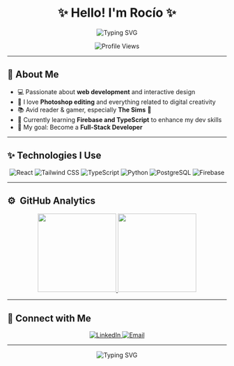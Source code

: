 <h1 align="center">✨ Hello! I'm Rocío ✨</h1>

<p align="center">
  <img src="https://readme-typing-svg.herokuapp.com?font=Pacifico&size=28&color=FFB6C1&center=true&vCenter=true&width=600&height=50&lines=Web+Developer+in+Progress;Passionate+about+Creativity+%26+Design;Tech+Enthusiast+%26+Photoshop+Lover;Welcome+to+my+profile!+🌸" alt="Typing SVG" />
</p>

<p align="center">
  <img src="https://komarev.com/ghpvc/?username=Roussd&label=Profile+Views&color=FFB6C1&style=flat-square" alt="Profile Views" />
</p>

---

## 🌸 About Me  
- 💻 Passionate about **web development** and interactive design  
- 🎨 I love **Photoshop editing** and everything related to digital creativity  
- 📚 Avid reader & gamer, especially **The Sims** 🏡  
- 🌱 Currently learning **Firebase and TypeScript** to enhance my dev skills  
- 🎯 My goal: Become a **Full-Stack Developer**  

---

## ✨ Technologies I Use  
<p align="center">
  <img src="https://img.shields.io/badge/React-087EA4?style=for-the-badge&logo=react&logoColor=white" alt="React" />
  <img src="https://img.shields.io/badge/Tailwind%20CSS-0F172A?style=for-the-badge&logo=tailwindcss&logoColor=cyan" alt="Tailwind CSS" />
  <img src="https://img.shields.io/badge/TypeScript-2F74C0?style=for-the-badge&logo=typescript&logoColor=white" alt="TypeScript" />
  <img src="https://img.shields.io/badge/Python-F7C873?style=for-the-badge&logo=python&logoColor=black" alt="Python" />
  <img src="https://img.shields.io/badge/PostgreSQL-0064A5?style=for-the-badge&logo=postgresql&logoColor=white" alt="PostgreSQL" />
  <img src="https://img.shields.io/badge/Firebase-FF6D00?style=for-the-badge&logo=firebase&logoColor=white" alt="Firebase" />
</p>

---

## ⚙️ &nbsp;GitHub Analytics

<p align="center">
  <a href="https://github.com/Roussd">
    <img height="180em" src="https://github-readme-stats-eight-theta.vercel.app/api?username=Roussd&show_icons=true&theme=algolia&include_all_commits=true&count_private=true"/>
  </a>
  <a href="https://github.com/Roussd">
    <img height="180em" src="https://github-readme-stats-eight-theta.vercel.app/api/top-langs/?username=Roussd&layout=compact&langs_count=8&theme=algolia"/>
  </a>
</p>

---

## 📲 Connect with Me  
<p align="center">
  <a href="https://www.linkedin.com/in/rociorivastp/" target="_blank">
    <img src="https://img.shields.io/badge/LinkedIn-FFB6C1?style=for-the-badge&logo=linkedin&logoColor=white" alt="LinkedIn" />
  </a>
  <a href="mailto:rocioriva@gmail.com">
    <img src="https://img.shields.io/badge/Email-FFC0CB?style=for-the-badge&logo=gmail&logoColor=white" alt="Email" />
  </a>
</p>

---

<p align="center">
  <img src="https://readme-typing-svg.herokuapp.com?font=Pacifico&size=26&color=FFB6C1&center=true&vCenter=true&width=600&height=50&lines=Thanks+for+stopping+by!+🌷" alt="Typing SVG" />
</p>
